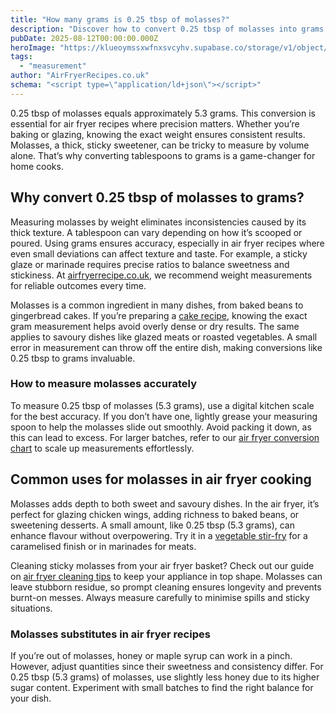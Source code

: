 ```yaml
---
title: "How many grams is 0.25 tbsp of molasses?"
description: "Discover how to convert 0.25 tbsp of molasses into grams for precise air fryer recipes. Get accurate measurements in seconds!"
pubDate: 2025-08-12T00:00:00.000Z
heroImage: "https://klueoymssxwfnxsvcyhv.supabase.co/storage/v1/object/public/md/how-many-grams-is-025-tbsp-of-molasses-238d7e26.webp"
tags:
  - "measurement"
author: "AirFryerRecipes.co.uk"
schema: "<script type=\"application/ld+json\"></script>"
---
```


<p>0.25 tbsp of molasses equals approximately 5.3 grams. This conversion is essential for air fryer recipes where precision matters. Whether you’re baking or glazing, knowing the exact weight ensures consistent results. Molasses, a thick, sticky sweetener, can be tricky to measure by volume alone. That’s why converting tablespoons to grams is a game-changer for home cooks.</p>  

<h2>Why convert 0.25 tbsp of molasses to grams?</h2>  
<p>Measuring molasses by weight eliminates inconsistencies caused by its thick texture. A tablespoon can vary depending on how it’s scooped or poured. Using grams ensures accuracy, especially in air fryer recipes where even small deviations can affect texture and taste. For example, a sticky glaze or marinade requires precise ratios to balance sweetness and stickiness. At <a href=https://www.airfryerrecipe.co.uk>airfryerrecipe.co.uk</a>, we recommend weight measurements for reliable outcomes every time.</p>  

<p>Molasses is a common ingredient in many dishes, from baked beans to gingerbread cakes. If you’re preparing a <a href=https://www.airfryerrecipe.co.uk/recipe-category/cakes>cake recipe</a>, knowing the exact gram measurement helps avoid overly dense or dry results. The same applies to savoury dishes like glazed meats or roasted vegetables. A small error in measurement can throw off the entire dish, making conversions like 0.25 tbsp to grams invaluable.</p>  

<h3>How to measure molasses accurately</h3>  
<p>To measure 0.25 tbsp of molasses (5.3 grams), use a digital kitchen scale for the best accuracy. If you don’t have one, lightly grease your measuring spoon to help the molasses slide out smoothly. Avoid packing it down, as this can lead to excess. For larger batches, refer to our <a href=https://www.airfryerrecipe.co.uk/air-fryer-conversion-chart>air fryer conversion chart</a> to scale up measurements effortlessly.</p>  

<h2>Common uses for molasses in air fryer cooking</h2>  
<p>Molasses adds depth to both sweet and savoury dishes. In the air fryer, it’s perfect for glazing chicken wings, adding richness to baked beans, or sweetening desserts. A small amount, like 0.25 tbsp (5.3 grams), can enhance flavour without overpowering. Try it in a <a href=https://www.airfryerrecipe.co.uk/recipe-category/vegetables>vegetable stir-fry</a> for a caramelised finish or in marinades for meats.</p>  

<p>Cleaning sticky molasses from your air fryer basket? Check out our guide on <a href=https://www.airfryerrecipe.co.uk/air-fryer-cleaner>air fryer cleaning tips</a> to keep your appliance in top shape. Molasses can leave stubborn residue, so prompt cleaning ensures longevity and prevents burnt-on messes. Always measure carefully to minimise spills and sticky situations.</p>  

<h3>Molasses substitutes in air fryer recipes</h3>  
<p>If you’re out of molasses, honey or maple syrup can work in a pinch. However, adjust quantities since their sweetness and consistency differ. For 0.25 tbsp (5.3 grams) of molasses, use slightly less honey due to its higher sugar content. Experiment with small batches to find the right balance for your dish.</p>